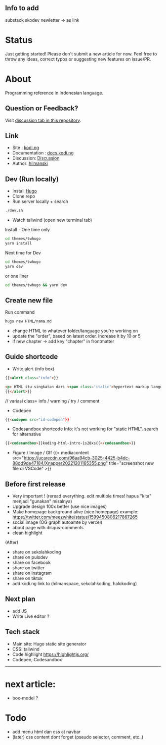 ## Info to add
substack skodev newletter -> as link

# Status

Just getting started! Please don't submit a new article for now. Feel free to throw any ideas, correct typos or suggesting new features on issue/PR.

# About

Programming reference in Indonesian language.

## Question or Feedback?
Visit [discussion tab in this repository](https://github.com/hilmanski/koding/discussions).

## Link

- Site : [kodi.ng](https://kodi.ng)
- Documentation : [docs.kodi.ng](https://docs.kodi.ng)
- Discussion: [Discussion](https://github.com/hilmanski/koding/discussions)
- Author: [hilmanski](https://hilman.space)  

## Dev (Run locally)

- Install [Hugo](https://gohugo.io/)
- Clone repo
- Run server locally + search

```bash
./dev.sh
```

- Watch tailwind (open new terminal tab)

Install - One time only 
```bash
cd themes/twhugo
yarn install
```

Next time for Dev
```bash
cd themes/twhugo
yarn dev
```

or one liner
```bash
cd themes/twhugo && yarn dev
```

##  Create new file

Run command
```bash
hugo new HTML/nama.md
```
- change HTML to whatever folder/language you're working on
- update the "order", based on latest order. Increase it by 10 or 5
- if new chapter -> add key "chapter" in frontmatter

## Guide shortcode

- Write alert (info box)

```html
{{<alert class="info">}}

<p> HTML itu singkatan dari <span class='italic'>hypertext markup language</span>.</p>
{{</alert>}}
```
// variasi class= info / warning / try / comment


- Codepen
```html
{{<codepen src="id-codepen"}}
```

- Codesandbox shortcode
  Info: it's not working for "static HTML". search for alternative
```html
{{<codesandbox>}}koding-html-intro-1s28xs{{</codesandbox>}}
```

- Figure / Image / GIf
{{< mediacontent src="https://ucarecdn.com/96aa94cb-3025-4425-b4dc-88dd9de47184/Xnapper20221201165355.png" title="screenshot new file di VSCode" >}}



## Before first release

- Very important ! (reread everything. edit multiple times! hapus "kita" menjadi "gunakan" misalnya)
- Upgrade design 100x better (use nice images)
- Make homepage background alive (nice homepage)
example: https://twitter.com/meezwhite/status/1599450806217867265
- social image (OG graph autoamte by vercel)
- about page with disqus-comments
- clean highlight

(After)   
- share on sekolahkoding
- share on pulodev  
- share on facebook
- share on twitter
- share on instagram
- share on tiktok
- add kodi.ng link to (hilmanspace, sekolahkoding, halokoding)

## Next plan

- add JS
- Write Live editor ?

## Tech stack

- Main site: Hugo static site generator
- CSS: tailwind
- Code highlight https://highlightjs.org/
- Codepen, Codesandbox

---

# next article: 
- box-model ?

# Todo
- add menu html dan css at navbar
- (later) css content dont forget (pseudo selector, comment, etc..)
